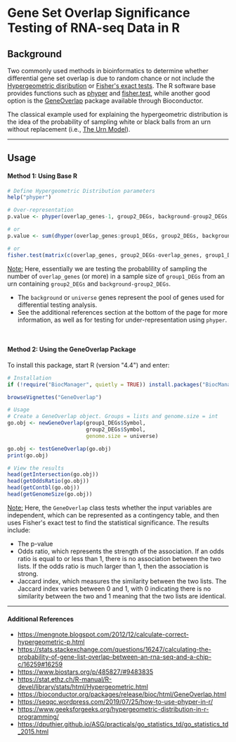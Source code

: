 # Gene Set Overlap Significance Testing of RNA-seq Data in R

## Background
Two commonly used methods in bioinformatics to determine whether differential gene set overlap is due to random chance or not include the [Hypergeometric disribution](https://en.wikipedia.org/wiki/Hypergeometric_distribution) or [Fisher's exact tests](https://en.wikipedia.org/wiki/Fisher%27s_exact_test). The R software base provides functions such as [phyper](http://stat.ethz.ch/R-manual/R-devel/library/stats/html/Hypergeometric.html) and [fisher.test](http://stat.ethz.ch/R-manual/R-patched/library/stats/html/fisher.test.html), while another good option is the [GeneOverlap](https://bioconductor.org/packages/release/bioc/html/GeneOverlap.html) package available through Bioconductor. 

The classical example used for explaining the hypergeometric distribution is the idea of the probability of sampling white or black balls from an urn without replacement (i.e., [The Urn Model](https://learningds.org/ch/03/theory_urn.html)). 

----------------------------------------------------------------
## Usage 

#### Method 1: Using Base R 
```r
# Define Hypergeometric Distribution parameters
help("phyper")

# Over-representation
p.value <- phyper(overlap_genes-1, group2_DEGs, background-group2_DEGs, group1_DEGs, lower.tail = TRUE, log.p = FALSE)

# or
p.value <- sum(dhyper(overlap_genes:group1_DEGs, group2_DEGs, background-group2_DEGs, group1_DEGs))

# or
fisher.test(matrix(c(overlap_genes, group2_DEGs-overlap_genes, group1_DEGs-overlap_genes, background-group2_DEGs-group1_DEGs+overlap_genes), 2, 2), alternative='greater')$p.value
```
<ins>Note:</ins> Here, essentially we are testing the probablility of sampling the number of `overlap_genes` (or more) in a sample size of `group1_DEGs` from an urn containing `group2_DEGs` and `background-group2_DEGs`. 
+ The `background` or `universe` genes represent the pool of genes used for differential testing analysis.
+ See the additional references section at the bottom of the page for more information, as well as for testing for under-representation using `phyper`. 

<br>

#### Method 2: Using the GeneOverlap Package
To install this package, start R (version "4.4") and enter:
```r
# Installation
if (!require("BiocManager", quietly = TRUE)) install.packages("BiocManager") BiocManager::install("GeneOverlap")

browseVignettes("GeneOverlap")

# Usage
# Create a GeneOverlap object. Groups = lists and genome.size = int
go.obj <- newGeneOverlap(group1_DEGs$Symbol,
                         group2_DEGs$Symbol,
                         genome.size = universe)

go.obj <- testGeneOverlap(go.obj)
print(go.obj)

# View the results 
head(getIntersection(go.obj))
head(getOddsRatio(go.obj))
head(getContbl(go.obj))
head(getGenomeSize(go.obj))

```

<ins>Note:</ins> Here, the `GeneOverlap` class tests whether the input variables are independent, which can be represented as a contingency table, and then uses Fisher's exact test to find the statistical significance. The results include: 
- The p-value
- Odds ratio, which represents the strength of the association. If an odds ratio is equal to or less than 1, there is no association between the two lists. If the odds ratio is much larger than 1, then the association is strong. 
- Jaccard index, which measures the similarity between the two lists. The Jaccard index varies between 0 and 1, with 0 indicating there is no similarity between the two and 1 meaning that the two lists are identical.

-------------------------------------------------------------------------

#### Additional References
- https://mengnote.blogspot.com/2012/12/calculate-correct-hypergeometric-p.html
- https://stats.stackexchange.com/questions/16247/calculating-the-probability-of-gene-list-overlap-between-an-rna-seq-and-a-chip-c/16259#16259
- https://www.biostars.org/p/485827/#9483835
- https://stat.ethz.ch/R-manual/R-devel/library/stats/html/Hypergeometric.html
- https://bioconductor.org/packages/release/bioc/html/GeneOverlap.html
- https://seqqc.wordpress.com/2019/07/25/how-to-use-phyper-in-r/
- https://www.geeksforgeeks.org/hypergeometric-distribution-in-r-programming/
- https://dputhier.github.io/ASG/practicals/go_statistics_td/go_statistics_td_2015.html
